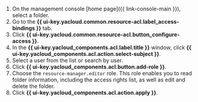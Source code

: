 1. On the management console [home page]({{ link-console-main }}), select a folder.
1. Go to the **{{ ui-key.yacloud.common.resource-acl.label_access-bindings }}** tab.
1. Click **{{ ui-key.yacloud.common.resource-acl.button_configure-access }}**.
1. In the **{{ ui-key.yacloud_components.acl.label.title }}** window, click **{{ ui-key.yacloud_components.acl.action.select-subject }}**.
1. Select a user from the list or search by user.
1. Click **{{ ui-key.yacloud_components.acl.button.add-role }}**.
1. Choose the `resource-manager.editor` role. This role enables you to read folder information, including the access rights list, as well as edit and delete the folder.
1. Click **{{ ui-key.yacloud_components.acl.action.apply }}**.